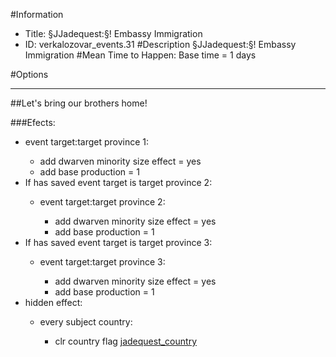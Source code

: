 #Information
 - Title: §JJadequest:§! Embassy Immigration
 - ID: verkalozovar_events.31
#Description
§JJadequest:§! Embassy Immigration
#Mean Time to Happen:
Base time = 1 days

#Options

___
##Let's bring our brothers home!

###Efects:<ul><li>event target:target province 1:</li><ul><li>add dwarven minority size effect = yes</li><li>add base production = 1</li></ul><li>If has saved event target is target province 2:</li><ul><li>event target:target province 2:</li><ul><li>add dwarven minority size effect = yes</li><li>add base production = 1</li></ul></ul><li>If has saved event target is target province 3:</li><ul><li>event target:target province 3:</li><ul><li>add dwarven minority size effect = yes</li><li>add base production = 1</li></ul></ul><li>hidden effect:</li><ul><li>every subject country:</li><ul><li>clr country flag [jadequest_country](../flags/jadequest_country.md)</li></ul></ul></ul>
